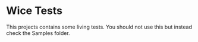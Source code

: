 # Wice Tests
This projects contains some living tests. You should not use this but instead check the Samples folder.



